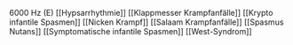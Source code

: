 6000 Hz (E)
[[Hypsarrhythmie]]
[[Klappmesser Krampfanfälle]]
[[Krypto infantile Spasmen]]
[[Nicken Krampf]]
[[Salaam Krampfanfälle]]
[[Spasmus Nutans]]
[[Symptomatische infantile Spasmen]]
[[West-Syndrom]]